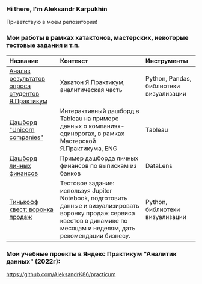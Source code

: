 ### Hi there, I'm Aleksandr Karpukhin

Приветствую в моем репозитории!


### Мои работы в рамках хатактонов, мастерских, некоторые тестовые задания и т.п.
| Название | Контекст | Инструменты |
| :-------------------- |:---------------------------|:---------------------------|
| [Анализ результатов опроса студентов Я.Практикум](https://github.com/AleksandrK86/my_projects/tree/main/Hackathon_march_23) | Хакатон Я.Практикум, аналитическая часть | Python, Pandas, библиотеки визуализации |
| [Дашборд "Unicorn companies"](https://public.tableau.com/app/profile/aleksandr.karpukhin/viz/UnicornCompanies_16785247502190/Dashboard1) | Интерактивный дашборд в Tableau на примере данных о компаниях-единорогах, в рамках Мастерской Я.Практикума, ENG | Tableau |
| [Дашборд личных финансов](https://datalens.yandex/duyy9z3rylcy3) | Пример дашборда личных финансов по выпискам из банков | DataLens |
| [Тинькофф квест: воронка продаж](https://github.com/AleksandrK86/TF_projects/blob/main/quest_funnel/Quest_funnel.ipynb) | Тестовое задание: используя Jupiter Notebook, подготовить данные и визуализировать воронку продаж сервиса квестов в динамике по месяцам и неделям, дать рекомендации бизнесу. | Python, библиотеки визуализации  |


### Мои учебные проекты в Яндекс Практикум "Аналитик данных" (2022г): 
https://github.com/AleksandrK86/practicum

